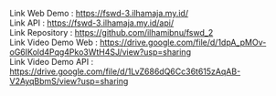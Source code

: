 Link Web Demo : https://fswd-3.ilhamaja.my.id/ <br>
Link API : https://fswd-3.ilhamaja.my.id/api/ <br>
Link Repository : https://github.com/ilhamibnu/fswd_2 <br>
Link Video Demo Web : https://drive.google.com/file/d/1dpA_pMOv-oG6IKold4Pqg4Pko3WtH4SJ/view?usp=sharing <br>
Link Video Demo API : https://drive.google.com/file/d/1LvZ686dQ6Cc36t615zAqAB-V2AyqBbmS/view?usp=sharing <br>
